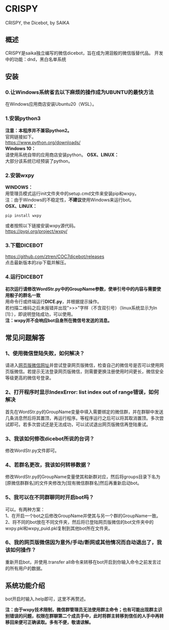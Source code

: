 # CRISPY
CRISPY, the Dicebot, by SAIKA
## 概述
CRISPY是saika独立编写的微信dicebot，旨在成为溯洄骰的微信版替代品。
开发中的功能：dnd，黑白名单系统
## 安装
### 0.让Windows系统省去以下麻烦的操作成为UBUNTU的最快方法
在Windows应用商店安装Ubuntu20（WSL）。
### 1.安装python3
**注意：本程序并不兼容python2。**\
官网链接如下。\
https://www.python.org/downloads/ \
**Windows 10：**\
请使用系统自带的应用商店安装python。
**OSX、LINUX：**\
大部分该系统已经预装了python。
### 2.安装wxpy
**WINDOWS：**\
用管理员模式运行init文件夹中的setup.cmd文件来安装pip和wxpy。\
注：由于Windows的不稳定性，**不建议**使用Windows来运行bot。\
**OSX、LINUX：**
```
pip install wxpy
```
或者按照以下链接安装wxpy源代码。\
https://pypi.org/project/wxpy/
### 3.下载DICEBOT
https://github.com/ztren/COC7dicebot/releases \
点击最新版本的zip下载并解压。
### 4.运行DICEBOT
**初次运行请修改WordStr.py中的GroupName参数，使单引号中的内容与需要使用骰子的群名一致**\
用命令行或终端运行**DICE.py**，并根据提示操作。\
若扫描二维码之后未报错并出现">>>"字样（不含双引号）（linux系统显示为In [1]:），即说明登陆成功，可以使用。\
**注：wxpy并不会响应bot自身所在微信号发送的消息。**
## 常见问题解答
### 1、使用微信登陆失败，如何解决？
请进入[网页版微信网址](https://web.weixin.qq.com)并尝试登录网页版微信，检查自己的微信号是否可以使用网页版微信。若提示无法登录网页版微信，则需要更换注册使用时间更长，微信安全等级更高的微信号登录。
### 2、打开程序时显示IndexError: list index out of range错误，如何解决
首先在WordStr.py的GroupName变量中填入需要绑定的微信群，并在群聊中发送几条消息然后将其置顶，再运行程序。等程序运行之后可以将其取消置顶。多次尝试即可。若多次尝试还是无法成功，可以试试退出网页版微信再登陆重试。
### 3、我该如何修改dicebot所说的台词？
修改WordStr.py文件即可。
### 4、若群名更改，我该如何转移数据？
修改WordStr.py的GroupName变量使其和新群对应，然后将groups目录下名为[原微信群群名]的文件夹修改为[现有微信群群名]然后再重新启动bot。
### 5、我可以在不同群聊同时开启bot吗？
可以。有两种方案：\
1、在开启一个bot之后修改GroupName并使其与另一个群的GroupName一致。\
2、将不同的bot放在不同文件夹，然后将已登陆网页版微信的bot文件夹中的wxpy.pkl和wxpy_puid.pkl复制到其他bot所在文件夹。
### 6、我的网页版微信因为意外/手动/断网或其他情况而自动退出了，我该如何操作？
重新开启bot，并使用.transfer all命令来转移在bot开启到你输入命令之前发言过的所有用户的数据。
## 系统功能介绍
bot开启时输入.help即可，这里不再赘述。

**注：由于wxpy技术限制，微信群管理员无法使用群主命令；也有可能出现群主识别错误的问题，权限在群聊第二个成员手中，此时将群主转移到信任的人手中再转移回来便可正确读取。多有不便，敬请谅解。**
